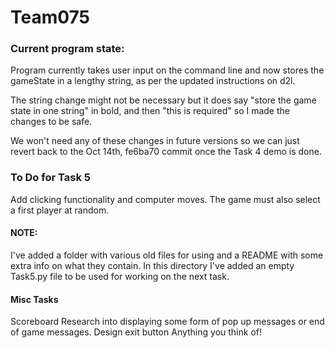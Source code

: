 # Team075
### Current program state:

Program currently takes user input on the command line and now stores the gameState in a lengthy string, as per the updated instructions on d2l.

The string change might not be necessary but it does say "store the game state in one string" in bold, and then "this is required" so I made the changes to be safe.

We won't need any of these changes in future versions so we can just revert back to the Oct 14th, fe6ba70 commit once the Task 4 demo is done.

### To Do for Task 5

Add clicking functionality and computer moves. The game must also select a first player at random.

#### NOTE:

I've added a folder with various old files for using and a README with some extra info on what they contain. In this directory I've added an empty Task5.py file to be used for working on the next task.

#### Misc Tasks

Scoreboard
Research into displaying some form of pop up messages or end of game messages.
Design exit button
Anything you think of!
